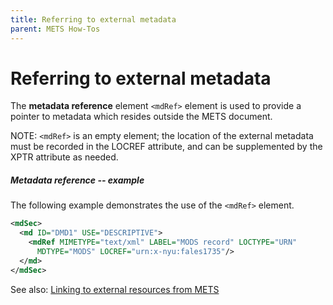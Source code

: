 ```yaml
---
title: Referring to external metadata
parent: METS How-Tos
---
```

# Referring to external metadata

The **metadata reference** element `<mdRef>` element is used to provide a pointer to metadata which resides outside the METS document.

NOTE: `<mdRef>` is an empty element; the location of the external metadata must be recorded in the LOCREF attribute, and can be supplemented by the XPTR attribute as needed.

##### Metadata reference -- example

The following example demonstrates the use of the `<mdRef>` element.

```xml
<mdSec>
  <md ID="DMD1" USE="DESCRIPTIVE">
    <mdRef MIMETYPE="text/xml" LABEL="MODS record" LOCTYPE="URN"
      MDTYPE="MODS" LOCREF="urn:x-nyu:fales1735"/>
  </md>
</mdSec>
```

See also: [Linking to external resources from METS](locref.md)
